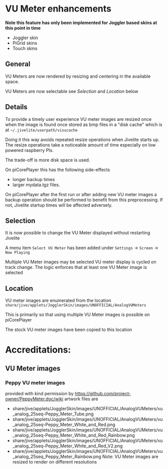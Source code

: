 # VU Meter enhancements
**Note this feature has only been implemented for Joggler based skins at this point in time**
* Joggler skin
* PiGrid skins
* Touch skins

## General
VU Meters are now rendered by resizing and centering in the available
space.

VU Meters are now selectable see *Selection* and *Location* below

## Details
To provide a timely user experience VU meter images are resized once when
the image is found once stored as bmp files in a "disk cache" which is at 
`~/.jivelite/userpath/visucache`

Doing it this way avoids repeated resize operations when Jivelite starts up.
The resize operations take a noticeable amount of time especially on low powered raspberry PIs.

The trade-off is more disk space is used.

On piCorePlayer this has the following side-effects
* longer backup times
* larger mydata.tgz files.

On piCorePlayer after the first run or after adding new VU meter images a
backup operation should be performed to benefit from this preprocessing.
If not, Jivelite startup times will be affected adversely.

## Selection
It is now possible to change the VU Meter displayed without restarting Jivelite

A menu item `Select VU Meter` has been added under
`Settings` -> `Screen` -> `Now Playing`

Multiple VU Meter images may be selected VU meter display is cycled on track change.
The logic enforces that at least one VU Meter image is selected

## Location
VU meter images are enumerated from the location
 `share/jive/applets/JogglerSkin/images/UNOFFICIAL/AnalogVUMeters`

This is primarily so that using multiple VU Meter images is possible on piCorePlayer 

The stock VU meter images have been copied to this location

# Accreditations:
## VU Meter images
### Peppy VU meter images
provided with kind permission by https://github.com/project-owner/PeppyMeter.doc/wiki
artwork files are
* share/jive/applets/JogglerSkin/images/UNOFFICIAL/AnalogVUMeters/vu_analog_25seq-Peppy_Meter_Tube.png
* share/jive/applets/JogglerSkin/images/UNOFFICIAL/AnalogVUMeters/vu_analog_25seq-Peppy_Meter_White_and_Red.png
* share/jive/applets/JogglerSkin/images/UNOFFICIAL/AnalogVUMeters/vu_analog_25seq-Peppy_Meter_White_and_Red_Rainbow.png
* share/jive/applets/JogglerSkin/images/UNOFFICIAL/AnalogVUMeters/vu_analog_25seq-Peppy_Meter_White_and_Red_V2.png
* share/jive/applets/JogglerSkin/images/UNOFFICIAL/AnalogVUMeters/vu_analog_25seq_Peppy_Meter_Rainbow.png
Note: VU Meter images are resized to render on different resolutions
